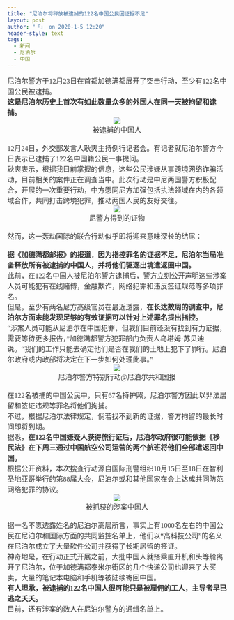 ```yaml
---
title: "尼泊尔将释放被逮捕的122名中国公民因证据不足"
layout: post
author: "「」 on 2020-1-5 12:20"
header-style: text
tags:
  - 新闻
  - 尼泊尔
  - 中国
---
```


<head></head>
<body>
 <div align="left"> 
  <font style="color:rgb(51, 51, 51)"><font face="&amp;quot"><font style="font-size:16px"><font face="Arial Black"><font size="3">尼泊尔警方于12月23日在首都加德满都展开了突击行动，至少有122名中国公民被逮捕。</font></font></font></font></font> 
 </div> 
 <div align="left"> 
  <font style="color:rgb(51, 51, 51)"><font face="&amp;quot"><font style="font-size:16px"><font face="Arial Black"><font size="3"> </font></font></font></font></font> 
 </div> 
 <div align="left"> 
  <font style="color:rgb(51, 51, 51)"><font face="&amp;quot"><font style="font-size:16px"><strong><font face="Arial Black"><font size="3">这是尼泊尔历史上首次有如此数量众多的外国人在同一天被拘留和逮捕。</font></font></strong></font></font></font> 
 </div> 
 <div align="left"> 
  <font style="color:rgb(51, 51, 51)"><font face="&amp;quot"><font style="font-size:16px"><font face="Arial Black"><font size="3"> </font></font></font></font></font> 
 </div> 
 <div align="center"> 
  <font style="color:rgb(51, 51, 51)"><font face="&amp;quot"><font style="font-size:16px"><img src="https://36img.com/uploads/image/1578147278_6836.jpg?x-oss-process=style/mark" onload="thumbImg(this)"></font></font></font> 
 </div> 
 <div align="center"> 
  <font style="color:rgb(51, 51, 51)"><font face="&amp;quot"><font style="font-size:16px"><font face="Arial Black"><font size="3">被逮捕的中国人<br> </font></font></font></font></font> 
 </div> 
 <div align="left"> 
  <font style="color:rgb(51, 51, 51)"><font face="&amp;quot"><font style="font-size:16px"><font face="Arial Black"><font size="3"><br> </font></font></font></font></font> 
 </div> 
 <div align="left"> 
  <font style="color:rgb(51, 51, 51)"><font face="&amp;quot"><font style="font-size:16px"><font face="Arial Black"><font size="3">12月24日，外交部发言人耿爽主持例行记者会。有记者就尼泊尔警方今日表示已逮捕了122名中国籍公民一事提问。</font></font></font></font></font> 
 </div> 
 <div align="left"> 
  <font style="color:rgb(51, 51, 51)"><font face="&amp;quot"><font style="font-size:16px"><font face="Arial Black"><font size="3"> </font></font></font></font></font> 
 </div> 
 <div align="left"> 
  <font style="color:rgb(51, 51, 51)"><font face="&amp;quot"><font style="font-size:16px"><font face="Arial Black"><font size="3">耿爽表示，根据我目前掌握的信息，这些公民涉嫌从事跨境网络诈骗活动，目前相关的案件正在调查当中。此次行动是中尼两国警方积极配合，开展的一次重要行动，中方愿同尼方加强包括执法领域在内的各领域合作，共同打击跨境犯罪，推动两国人民的友好交往。</font></font></font></font></font> 
 </div> 
 <div align="left"> 
  <font style="color:rgb(51, 51, 51)"><font face="&amp;quot"><font style="font-size:16px"><font face="Arial Black"><font size="3"> </font></font></font></font></font> 
 </div> 
 <div align="center"> 
  <font style="color:rgb(51, 51, 51)"><font face="&amp;quot"><font style="font-size:16px"><img src="https://36img.com/uploads/image/1578147303_1865.jpg?x-oss-process=style/mark" onload="thumbImg(this)"></font></font></font> 
 </div> 
 <div align="center"> 
  <font style="color:rgb(51, 51, 51)"><font face="&amp;quot"><font style="font-size:16px"><font face="Arial Black"><font size="3">尼警方得到的证物<br> </font></font></font></font></font> 
 </div> 
 <div align="left"> 
  <font style="color:rgb(51, 51, 51)"><font face="&amp;quot"><font style="font-size:16px"><font face="Arial Black"><font size="3"><br> </font></font></font></font></font> 
 </div> 
 <div align="left"> 
  <font style="color:rgb(51, 51, 51)"><font face="&amp;quot"><font style="font-size:16px"><font face="Arial Black"><font size="3">然而，这一轰动国际的联合行动似乎即将迎来意味深长的结尾：</font></font></font></font></font> 
 </div> 
 <div align="left"> 
  <font style="color:rgb(51, 51, 51)"><font face="&amp;quot"><font style="font-size:16px"><strong><font face="Arial Black"><font size="3"><br> </font></font></strong></font></font></font> 
 </div> 
 <div align="left"> 
  <font style="color:rgb(51, 51, 51)"><font face="&amp;quot"><font style="font-size:16px"><font face="Arial Black"><font size="3"><strong>据《加德满都邮报》的报道，因为指控罪名的证据不足，尼泊尔当局准备释放所有被逮捕的中国人，并将他们驱逐出境遣返回中国。</strong></font></font></font></font></font> 
 </div> 
 <div align="left"> 
  <font style="color:rgb(51, 51, 51)"><font face="&amp;quot"><font style="font-size:16px"><strong><font face="Arial Black"><font size="3"> </font></font></strong></font></font></font> 
 </div> 
 <div align="left"> 
  <font style="color:rgb(51, 51, 51)"><font face="&amp;quot"><font style="font-size:16px"><font face="Arial Black"><font size="3">此前，在122名中国人被尼泊尔警方逮捕后，警方立刻公开声明这些涉案人员可能犯有在线赌博，金融欺诈，网络犯罪和违反签证规范等多项罪名。</font></font></font></font></font> 
 </div> 
 <div align="left"> 
  <font style="color:rgb(51, 51, 51)"><font face="&amp;quot"><font style="font-size:16px"><font face="Arial Black"><font size="3"> </font></font></font></font></font> 
 </div> 
 <div align="left"> 
  <font style="color:rgb(51, 51, 51)"><font face="&amp;quot"><font style="font-size:16px"><font face="Arial Black"><font size="3">但是，至少有两名尼方高级官员在最近透露，<strong>在长达数周的调查中，尼泊尔方面未能发现足够的有效证据可以针对上述罪名提出指控。</strong></font></font></font></font></font> 
 </div> 
 <div align="left"> 
  <font style="color:rgb(51, 51, 51)"><font face="&amp;quot"><font style="font-size:16px"><font face="Arial Black"><font size="3"> </font></font></font></font></font> 
 </div> 
 <div align="left"> 
  <font style="color:rgb(51, 51, 51)"><font face="&amp;quot"><font style="font-size:16px"><font face="Arial Black"><font size="3">“涉案人员可能从尼泊尔在中国犯罪，但我们目前还没有找到有力证据，需要等待更多报告，”加德满都警方犯罪部门负责人乌塔姆·苏贝迪说。“我们的工作只能去确定他们是否在我们的土地上犯下了罪行。尼泊尔政府或内政部将决定在下一步如何处理此事。”</font></font></font></font></font> 
 </div> 
 <div align="left"> 
  <font style="color:rgb(51, 51, 51)"><font face="&amp;quot"><font style="font-size:16px"><font face="Arial Black"><font size="3"> </font></font></font></font></font> 
 </div> 
 <div align="center"> 
  <font style="color:rgb(51, 51, 51)"><font face="&amp;quot"><font style="font-size:16px"><img src="https://36img.com/uploads/image/1578147320_8252.jpg?x-oss-process=style/mark" onload="thumbImg(this)"></font></font></font> 
 </div> 
 <div align="center"> 
  <font style="color:rgb(51, 51, 51)"><font face="&amp;quot"><font style="font-size:16px"><font face="Arial Black"><font size="3">尼泊尔警方特别行动@尼泊尔共和国报</font></font></font></font></font> 
 </div> 
 <div align="left"> 
  <font style="color:rgb(51, 51, 51)"><font face="&amp;quot"><font style="font-size:16px"><font face="Arial Black"><font size="3"><br> </font></font></font></font></font> 
 </div> 
 <div align="left"> 
  <font style="color:rgb(51, 51, 51)"><font face="&amp;quot"><font style="font-size:16px"><font face="Arial Black"><font size="3">在122名被捕的中国公民中，只有67名持护照，尼泊尔警方因此以非法居留和签证违规等罪名将他们拘捕。</font></font></font></font></font> 
 </div> 
 <div align="left"> 
  <font style="color:rgb(51, 51, 51)"><font face="&amp;quot"><font style="font-size:16px"><font face="Arial Black"><font size="3"> </font></font></font></font></font> 
 </div> 
 <div align="left"> 
  <font style="color:rgb(51, 51, 51)"><font face="&amp;quot"><font style="font-size:16px"><font face="Arial Black"><font size="3">不过，根据尼泊尔法律规定，倘若找不到新的证据，警方拘留的最长时间即将到期。</font></font></font></font></font> 
 </div> 
 <div align="left"> 
  <font style="color:rgb(51, 51, 51)"><font face="&amp;quot"><font style="font-size:16px"><font face="Arial Black"><font size="3"> </font></font></font></font></font> 
 </div> 
 <div align="left"> 
  <font style="color:rgb(51, 51, 51)"><font face="&amp;quot"><font style="font-size:16px"><font face="Arial Black"><font size="3">据悉，<strong>在122名中国嫌疑人获得旅行证后，尼泊尔政府很可能依据《移民法》在下周三通过中国航空公司运营的两个航班将他们全部遣返回中国。</strong></font></font></font></font></font> 
 </div> 
 <div align="left"> 
  <font style="color:rgb(51, 51, 51)"><font face="&amp;quot"><font style="font-size:16px"><font face="Arial Black"><font size="3"> </font></font></font></font></font> 
 </div> 
 <div align="left"> 
  <font style="color:rgb(51, 51, 51)"><font face="&amp;quot"><font style="font-size:16px"><font face="Arial Black"><font size="3">根据公开资料，本次搜查行动源自国际刑警组织10月15日至18日在智利圣地亚哥举行的第88届大会，尼泊尔或和其他国家在会上达成共同防范网络犯罪的协议。</font></font></font></font></font> 
 </div> 
 <div align="left"> 
  <font style="color:rgb(51, 51, 51)"><font face="&amp;quot"><font style="font-size:16px"><font face="Arial Black"><font size="3"> </font></font></font></font></font> 
 </div> 
 <div align="center"> 
  <font style="color:rgb(51, 51, 51)"><font face="&amp;quot"><font style="font-size:16px"><img src="https://36img.com/uploads/image/1578147331_5833.jpg?x-oss-process=style/mark" onload="thumbImg(this)"></font></font></font> 
 </div> 
 <div align="center"> 
  <font style="color:rgb(51, 51, 51)"><font face="&amp;quot"><font style="font-size:16px"><font face="Arial Black"><font size="3">被抓获的涉案中国人</font></font></font></font></font> 
 </div> 
 <div align="left"> 
  <font style="color:rgb(51, 51, 51)"><font face="&amp;quot"><font style="font-size:16px"><font face="Arial Black"><font size="3"><br> </font></font></font></font></font> 
 </div> 
 <div align="left"> 
  <font style="color:rgb(51, 51, 51)"><font face="&amp;quot"><font style="font-size:16px"><font face="Arial Black"><font size="3">据一名不愿透露姓名的尼泊尔高层所言，事实上有1000名左右的中国公民在尼泊尔和国际方面的共同监控名单上，他们以“高科技公司”的名义在尼泊尔成立了大量软件公司并获得了长期居留的签证。</font></font></font></font></font> 
 </div> 
 <div align="left"> 
  <font style="color:rgb(51, 51, 51)"><font face="&amp;quot"><font style="font-size:16px"><font face="Arial Black"><font size="3"> </font></font></font></font></font> 
 </div> 
 <div align="left"> 
  <font style="color:rgb(51, 51, 51)"><font face="&amp;quot"><font style="font-size:16px"><font face="Arial Black"><font size="3">神奇地是，在行动正式开展之前，大批中国人就搭乘直升机和头等舱离开了尼泊尔，位于加德满都泰米尔街区的几个快递公司也迎来了大买卖，大量的笔记本电脑和手机等被陆续寄回中国。</font></font></font></font></font> 
 </div> 
 <div align="left"> 
  <font style="color:rgb(51, 51, 51)"><font face="&amp;quot"><font style="font-size:16px"><font face="Arial Black"><font size="3"> </font></font></font></font></font> 
 </div> 
 <div align="left"> 
  <font style="color:rgb(51, 51, 51)"><font face="&amp;quot"><font style="font-size:16px"><strong><font face="Arial Black"><font size="3">有人坦承，被逮捕的122名中国人很可能只是被雇佣的工人，主导者早已逃之夭夭。</font></font></strong></font></font></font> 
 </div> 
 <div align="left"> 
  <font style="color:rgb(51, 51, 51)"><font face="&amp;quot"><font style="font-size:16px"><font face="Arial Black"><font size="3"> </font></font></font></font></font> 
 </div> 
 <div align="left"> 
  <font style="color:rgb(51, 51, 51)"><font face="&amp;quot"><font style="font-size:16px"><font face="Arial Black"><font size="3">目前，还有涉案的数人在尼泊尔警方的通缉名单上。</font></font></font></font></font> 
 </div>
 <br>
</body>


